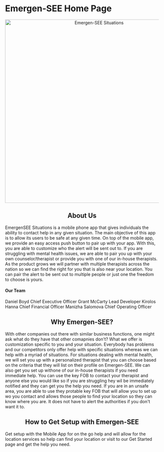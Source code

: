 <h1>Emergen-SEE Home Page</h1>

<p align="center">
<img src="https://github.com/Emergen-SEE/Emergen-SEE-Situations/blob/master/EmergenSEE%20Situations%20(Version%202).png"
alt="Emergen-SEE Situations"
width="600" /></p>

<h2 align="center">About Us</h2>
<p>EmergenSEE Situations is a mobile phone app that gives individuals the ability to contact help in any given situation. The main objective of this app is to allow its users to be safe at any given time. On top of the mobile app, we provide an easy access push button to pair up with your app. With this, you are able to customize who the alert will be sent out to. If you are struggling with mental health issues, we are able to pair you up with your own counselor/therapist or provide you with one of our in-house therapists. As the product grows we will partner with multiple therapists across the nation so we can find the right for you that is also near your location. You can pair the alert to be sent out to multiple people or just one the freedom to choose is yours.</p>

<h4>Our Team</h4>
<p>Daniel Boyd Chief Executive Officer
Grant McCarty Lead Developer
Kirolos Hanna Chief Financial Officer
Manizha Salomova Chief Operating Officer</p>

<h2 align="center">Why Emergen-SEE?</h2>
<p>With other companies out there with similar business functions, one might ask what do they have that other comapnies don't? What we offer is customization specific to you and your situation. Everybody has problems and our competitors only offer help with specific situations whereas we can help with a myriad of situations. For situations dealing with mental health, we will set you up with a personalized therapist that you can choose based on the criteria that they will list on their profile on Emergen-SEE. We can also get you set up withone of our in-house therapists if you need immediate help. You can use the key FOB to contact your therapist and anyone else you would like so if you are struggling hey wil be immediately notified and they can get you the help you need. If you are in an unsafe area, you are able to use they protable key FOB that will allow you to set up wo you contact and allows those people to find your location so they can know where you are. It does not have to alert the authorities if you don't want it to.</p>

<h2 align="center">How to Get Setup with Emergen-SEE</h2>
<p>Get setup with the Mobile App for on the go help and will allow for the location services so help can find your location or visit to our Get Started page and get the help you need.</p>
